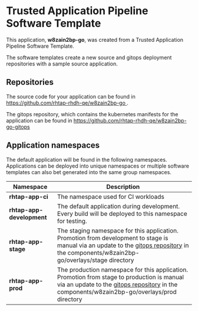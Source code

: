 # Trusted Application Pipeline Software Template

This application, **w8zain2bp-go**, was created from a Trusted Application Pipeline Software Template.

The software templates create a new source and gitops deployment repositories with a sample source application. 

## Repositories

The source code for your application can be found in [https://github.com/rhtap-rhdh-qe/w8zain2bp-go ](https://github.com/rhtap-rhdh-qe/w8zain2bp-go ).
 
The gitops repository, which contains the kubernetes manifests for the application can be found in 
[https://github.com/rhtap-rhdh-qe/w8zain2bp-go-gitops ](https://github.com/rhtap-rhdh-qe/w8zain2bp-go-gitops ) 

## Application namespaces 

The default application will be found in the following namespaces. Applications can be deployed into unique namespaces or multiple software templates can also bet generated into the same group namespaces.  

|  Namespace   |  Description   |  
| -------- | -------- |
| **rhtap-app-ci** | The namespace used for CI workloads |
| **rhtap-app-development** | The default application during development. Every build will be deployed to this namespace for testing. |
| **rhtap-app-stage** | The staging namespace for this application. Promotion from development to stage is manual via an update to the [gitops repository](https://github.com/rhtap-rhdh-qe/w8zain2bp-go-gitops ) in the components/w8zain2bp-go/overlays/stage directory |
| **rhtap-app-prod** | The production namespace for this application. Promotion from stage to production is manual via an update to the [gitops repository](https://github.com/rhtap-rhdh-qe/w8zain2bp-go-gitops ) in the components/w8zain2bp-go/overlays/prod directory |